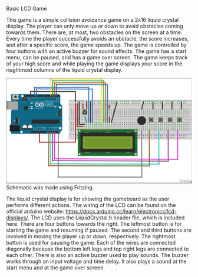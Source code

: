 Basic LCD Game

This game is a simple collision avoidance game on a 2x16 liquid crystal display. The player can only move up or down to avoid obstacles coming towards them. There are, at most, two obstacles on the screen at a time. Every time the player successfully avoids an obstacle, the score increases, and after a specific score, the game speeds up. The game is controlled by four buttons with an active buzzer for sound effects. The game has a start menu, can be paused, and has a game over screen. The game keeps track of your high score and while playing the game displays your score in the riughtmost columns of the liquid crystal display. 

![alt text](https://github.com/Atif-Ahmad/Arduino/blob/main/LCD_Game/game_schmatic.png)
Schematic was made using Fritzing.

The liquid crystal display is for showing the gameboard as the user performs different actions. The wiring of the LCD can be found on the official arduino website: https://docs.arduino.cc/learn/electronics/lcd-displays/. The LCD uses the LiquidCrystal.h header file, which is included here. There are four buttons towards the right. The leftmost button is for starting the game and resuming if paused. The second and third buttons are involved in moving the player up or down, respectively. The rightmost button is used for pausing the game. Each of the wires are connected diagonally because the bottom left legs and top right legs are connected to each other. There is also an active buzzer used to play sounds. The buzzer works through an input voltage and time delay. It also plays a sound at the start menu and at the game over screen.
